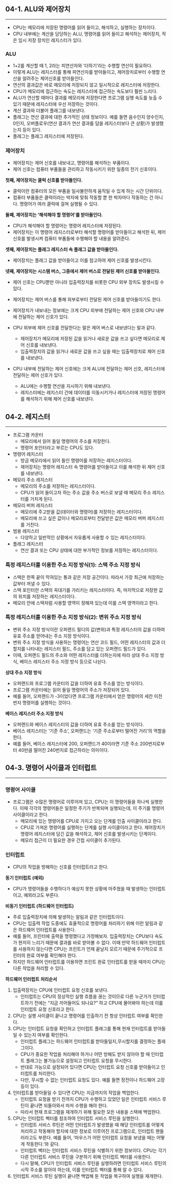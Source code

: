 ## 04-1. ALU와 제어장치

---

- CPU는 메모리에 저장된 명령어를 읽어 들이고, 해석하고, 실행하는 장치이다.
- CPU 내부에는 계산을 담당하는 ALU, 명령어를 읽어 들이고 해석하는 제어장치, 작은 임시 저장 장치인 레지스터가 있다.

### ALU

- 1+2를 계산할 때 1, 2라는 피연산자와 ‘더하기’라는 수행할 연산이 필요하다.
- 이렇게 ALU는 레지스터를 통해 피연산자를 받아들이고, 제어장치로부터 수행할 연산을 알려주는 제어신호를 받아들인다.
- 연산의 결과값은 바로 메모리에 저장되지 않고 일시적으로 레지스터에 저장한다.
- CPU가 메모리에 접근하는 속도는 레지스터에 접근하는 속도보다 훨씬 느리다.
- ALU가 연산할 때마다 결과를 메모리에 저장한다면 프로그램 실행 속도를 늦출 수 있기 때문에 레지스터에 우선 저장하는 것이다.
- 계산 결과와 더불어 플래그를 내보낸다.
- 플래그는 연산 결과에 대한 추가적인 상태 정보이다. 예를 들면 음수인지 양수인지, 0인지, 오버플로우(연산 결과가 연산 결과를 담을 레지스터보다 큰 상황)가 발생했는지 등이 있다.
- 플래그는 플래그 레지스터에 저장된다.

### 제어장치

- 제어장치는 제어 신호를 내보내고, 명령어를 해석하는 부품이다.
- 제어 신호는 컴퓨터 부품들을 관리하고 작동시키기 위한 일종의 전기 신호이다.

**첫째, 제어장치는 클럭 신호를 받아들인다.**

- 클럭이란 컴퓨터의 모든 부품을 일사불란하게 움직일 수 있게 하는 시간 단위이다.
- 컴퓨터 부품들은 클럭이라는 박자에 맞춰 작동할 뿐 한 박자마다 작동하는 건 아니다. 명령어가 여러 클럭에 걸쳐 실행될 수 있다.

**둘째, 제어장치는 ‘해석해야 할 명령어’를 받아들인다.**

- CPU가 해석해야 할 명령어는 명령어 레지스터에 저장된다.
- 제어장치는 이 명령어 레지스터로부터 해석할 명령어를 받아들이고 해석한 뒤, 제어 신호를 발생시켜 컴퓨터 부품들에 수행해야 할 내용을 알려준다.

**셋째, 제어장치는 플래그 레지스터 속 플래그 값을 받아들인다.**

- 제어장치는 플래그 값을 받아들이고 이를 참고하여 제어 신호를 발생시킨다.

**넷째, 제어장치는 시스템 버스, 그중에서 제어 버스로 전달된 제어 신호를 받아들인다.**

- 제어 신호는 CPU뿐만 아니라 입출력장치를 비롯한 CPU 외부 장치도 발생시킬 수 있다.
- 제어장치는 제어 버스를 통해 외부로부터 전달된 제어 신호를 받아들이기도 한다.

- 제어장치가 내보내는 정보에는 크게 CPU 외부에 전달하는 제어 신호와 CPU 내부에 전달하는 제어 신호가 있다.
- CPU 외부에 제어 신호를 전달한다는 말은 제어 버스로 내보낸다는 말과 같다.
    - 제어장치가 메모리에 저장된 값을 읽거나 새로운 값을 쓰고 싶다면 메모리로 제어 신호를 내보낸다.
    - 입출력장치의 값을 읽거나 새로운 값을 쓰고 싶을 때는 입출력장치로 제어 신호를 내보낸다.
- CPU 내부에 전달하는 제어 신호에는 크게 ALU에 전달하는 제어 신호, 레지스터에 전달하는 제어 신호가 있다.
    - ALU에는 수행할 연산을 지시하기 위해 내보낸다.
    - 레지스터에는 레지스터 간에 데이터를 이동시키거나 레지스터에 저장된 명령어를 해석하기 위해 제어 신호를 내보낸다.

## 04-2. 레지스터

---

- 프로그램 카운터
    - 메모리에서 읽어 들일 명령어의 주소를 저장한다.
    - 명령어 포인터라고 부르는 CPU도 있다.
- 명령어 레지스터
    - 방금 메모리에서 읽어 들인 명령어를 저장하는 레지스터이다.
    - 제어장치는 명령어 레지스터 속 명령어를 받아들이고 이를 해석한 뒤 제어 신호를 내보낸다.
- 메모리 주소 레지스터
    - 메모리의 주소를 저장하는 레지스터이다.
    - CPU가 읽어 들이고자 하는 주소 값을 주소 버스로 보낼 때 메모리 주소 레지스터를 거치게 된다.
- 메모리 버퍼 레지스터
    - 메모리에 주고받을 값(데이터와 명령어)를 저장하는 레지스터이다.
    - 메모리에 쓰고 싶은 값이나 메모리로부터 전달받은 값은 메모리 버퍼 레지스터를 거친다.
- 범용 레지스터
    - 다양하고 일반적인 상황에서 자유롭게 사용할 수 있는 레지스터이다.
- 플래그 레지스터
    - 연산 결과 또는 CPU 상태에 대한 부가적인 정보를 저장하는 레지스터이다.

### 특정 레지스터를 이용한 주소 지정 방식(1): 스택 주소 지정 방식

- 스택은 한쪽 끝이 막혀있는 통과 같은 저장 공간이다. 따라서 가장 최근에 저장하는 값부터 꺼낼 수 있다.
- 스택 포인터란 스택의 꼭대기를 가리키는 레지스터이다. 즉, 마지막으로 저장한 값의 위치를 저장하는 레지스터이다.
- 메모리 안에 스택처럼 사용할 영역이 정해져 있는데 이를 스택 영역이라고 한다.

### 특정 레지스터를 이용한 주소 지정 방식(2): 변위 주소 지정 방식

- 변위 주소 지정 방식이란 오퍼랜드 필디의 값(변위)과 특정 레지스터의 값을 더하여 유효 주소를 얻어내는 주소 지정 방식이다.
- 변위 주소 지정 방식을 사용하는 명령어는 연산 코드 필드, 어떤 레지스터의 값과 더할지를 나타내는 레지스터 필드, 주소를 담고 있는 오퍼랜드 필드가 있다.
- 이때, 오퍼랜드 필드의 주소와 어떤 레지스터를 더하는지에 따라 상대 주소 지정 방식, 베이스 레지스터 주소 지정 방식 등으로 나뉜다.

**상대 주소 지정 방식**

- 오퍼랜드와 프로그램 카운터의 값을 더하여 유효 주소를 얻는 방식이다.
- 프로그램 카운터에는 읽어 들일 명령어의 주소가 저장되어 있다.
- 예를 들어, 오퍼랜드가 -3이었다면  프로그램 카운터에서 얻은 명령어의 세칸 이전 번지 명령어를 실행하는 것이다.

**베이스 레지스터 주소 지정 방식**

- 오퍼랜드와 베이스 레지스터의 값을 더하여 유효 주소를 얻는 방식이다.
- 베이스 레지스터는 ‘기준 주소’, 오퍼랜드는 ‘기준 주소로부터 떨어진 거리’의 역할을 한다.
- 예를 들어, 베이스 레지스터에 200, 오퍼랜드가 40이라면 기준 주소 200번지로부터 40만큼 떨어진 240번지로 접근하라는 의미이다.

## 04-3. 명령어 사이클과 인터럽트

---

### 명령어 사이클

- 프로그램은 수많은 명령어로 이루어져 있고, CPU는 이 명령어들을 하나씩 실행한다. 이때 각각의 명령어들은 일정한 주기가 반복되며 실행되는데, 이 주기를 명령어 사이클이라고 한다.
    - 메모리에 있는 명령어를 CPU로 가지고 오는 단계를 인출 사이클이라고 한다.
    - CPU로 가져온 명령어를 실행하는 단계를 실행 사이클이라고 한다. 제어장치가 명령어 레지스터에 담긴 값을 해석하고, 제어 신호를 발생시키는 단계이다.
    - 메모리 접근이 더 필요한 경우 간접 사이클이 추가된다.

### 인터럽트

- CPU의 작업을 방해하는 신호를 인터럽트라고 한다.

**동기 인터럽트 (예외)**

- CPU가 명령어들을 수행하다가 예상치 못한 상황에 마주쳤을 때 발생하는 인터럽트이고, 예외라고도 부른다.

**비동기 인터럽트 (하드웨어 인터럽트)**

- 주로 입출력장치에 의해 발생하는 알림과 같은 인터럽트이다.
- CPU는 입출력 작업 도중에도 효율적으로 명령어를 처리하기 위해 이런 알림과 같은 하드웨어 인터럽트를 사용한다.
- 예를 들어, 프린터에 출력을 명령했다고 가정해보자. 입출력장치는 CPU보다 속도가 현저히 느리기 때문에 결과를 바로 받아볼 수 없다. 이때 만약 하드웨어 인터럽트를 사용하지 않는다면 CPU는 프린트가 언제 끝날지 모르기 때문에 주기적으로 프린터의 완료 여부를 확인해야 한다.
- 하지만 하드웨어 인터럽트를 이용하면 프린트 완료 인터럽트를 받을 때까지 CPU는 다른 작업을 처리할 수 있다.

**하드웨어 인터럽트 처리순서**

1. 입출력장치는 CPU에 인터럽트 요청 신호를 보낸다.
    - 인터럽트는 CPU의 정상적인 실행 흐름을 끊는 것이므로 다른 누군가가 인터럽트하기 전에는 “지금 끼어들어도 되나요?” 하고 CPU에 물어봐야 하는데 이를 인터럽트 요청 신호라고 한다.
2. CPU는 실행 사이클이 끝나고 명령어를 인출하기 전 항상 인터럽트 여부를 확인한다.
3. CPU는 인터럽트 요청을 확인하고 인터럽트 플래그를 통해 현재 인터럽트를 받아들일 수 있는지 여부를 확인한다.
    - 인터럽트 플래그는 하드웨어 인터럽트를 받아들일지,무시할지를 결정하는 플래그이다.
    - CPU가 중요한 작업을 처리해야 하거나 어떤 방해도 받지 않아야 할 때 인터럽트 플래그는 불가능으로 설정되고 인터럽트 요청을 무시한다.
    - 반대로 가능으로 설정되어 있다면 CPU는 인터럽트 요청 신호를 받아들이고 인터럽트를 처리한다.
    - 다만, 무시할 수 없는 인터럽트 요청도 있다. 예를 들면 정전이나 하드웨어 고장 등이 있다.
4. 인터럽트를 받아들일 수 있다면 CPU는 지금까지의 작업을 백업한다.
    - 인터럽트 요청을 받기 전까지 CPU가 수행하고 있었던 일은 인터럽트 서비스 루틴이 끝나면 되돌아와서 마저 수행을 해야 한다.
    - 따라서 현재 프로그램을 재개하기 위해 필요한 모든 내용을 스택에 백업한다.
5. CPU는 인터럽트 벡터를 참조하여 인터럽트 서비스 루틴을 실행한다.
    - 인터럽트 서비스 루틴은 어떤 인터럽트가 발생했을 때 해당 인터럽트를 어떻게 처리하고 작동해야 할지에 대한 정보로 이루어진 프로그램으로, 인터럽트 핸들러라고도 부른다. 예를 들어, ‘마우스가 어떤 인터럽트 요청을 보냈을 때는 어떻게 작동한다.’와 같다.
    - 인터럽트 벡터는 인터럽트 서비스 루틴을 식별하기 위한 정보이다. CPU는 각기 다른 인터럽트 서비스 루틴을 구분하기 위해 인터럽트 벡터를 사용한다.
    - 다시 말해, CPU가 인터럽트 서비스 루틴을 실행하려면 인터럽트 서비스 루틴의 시작 주소를 알아야 하는데, 이를 인터럽트 벡터를 통해 알 수 있다.
6. 인터럽트 서비스 루틴 실행이 끝나면 백업해 둔 작업을 복구하여 실행을 재개한다.